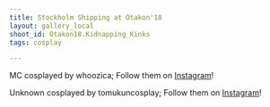 ```yaml
---
title: Stockholm Shipping at Otakon'18
layout: gallery_local
shoot_id: Otakon18.Kidnapping_Kinks
tags: cosplay

---
```


MC cosplayed by whoozica; Follow them on [Instagram](https://www.instagram.com/whoozica)!

Unknown cosplayed by tomukuncosplay; Follow them on [Instagram](https://www.instagram.com/tomukuncosplay)!

